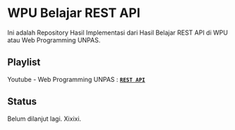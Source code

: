 # WPU Belajar REST API

Ini adalah Repository Hasil Implementasi dari Hasil Belajar REST API di WPU atau Web Programming UNPAS.

## Playlist

Youtube - Web Programming UNPAS : **[`REST API`](https://www.youtube.com/playlist?list=PLFIM0718LjIW7AsIbnhFg15t9yx4H-sQ0)**

## Status

Belum dilanjut lagi. Xixixi.
